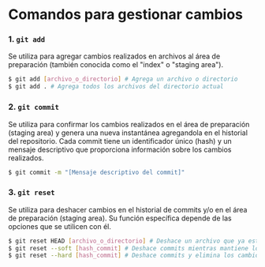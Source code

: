 # Comandos para gestionar cambios

### 1. `git add`

Se utiliza para agregar cambios realizados en archivos al área de preparación (también conocida como el "index" o "staging area").

```bash
$ git add [archivo_o_directorio] # Agrega un archivo o directorio
$ git add . # Agrega todos los archivos del directorio actual
```

### 2. `git commit`

Se utiliza para confirmar los cambios realizados en el área de preparación (staging area) y genera una nueva instantánea agregandola en el historial del repositorio. Cada commit tiene un identificador único (hash) y un mensaje descriptivo que proporciona información sobre los cambios realizados.

```bash
$ git commit -m "[Mensaje descriptivo del commit]"
```

### 3. `git reset`

Se utiliza para deshacer cambios en el historial de commits y/o en el área de preparación (staging area). Su función específica depende de las opciones que se utilicen con él.

```bash
$ git reset HEAD [archivo_o_directorio] # Deshace un archivo que ya está en el área de preparación (staging area). Esto moverá el archivo de vuelta al directorio de trabajo y lo desvinculará del área de preparación.
$ git reset --soft [hash_commit] # Deshace commits mientras mantiene los cambios en el área de preparación y en el directorio de trabajo.
$ git reset --hard [hash_commit] # Deshace commits y elimina los cambios tanto del área de preparación como del directorio de trabajo.
```
